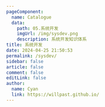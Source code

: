 ```yaml
---
pageComponent:
  name: Catalogue
  data:
    path: 05.系统开发
    imgUrl: /img/sysdev.png
    description: 系统开发知识体系
title: 系统开发
date: 2024-04-25 21:50:53
permalink: /sysdev/
sidebar: false
article: false
comment: false
editLink: false
author:
  name: Cyan
  link: https://willpast.github.io/
---
```

